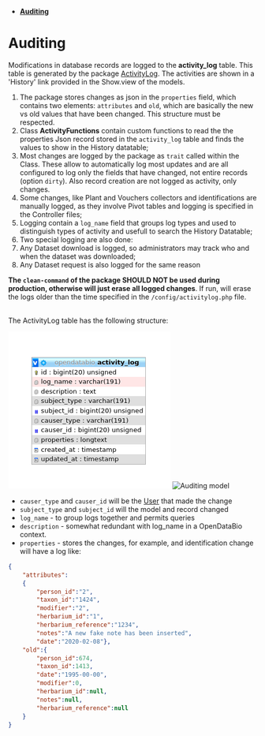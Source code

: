 * [**Auditing**](#)

# Auditing

Modifications in database records are logged to the **activity_log** table. This table is generated by the package [ActivityLog](https://github.com/spatie/laravel-activitylog). The activities are shown in a 'History' link provided in the Show.view of the models.
1. The package stores changes as json in the `properties` field, which contains two elements: `attributes`  and `old`, which are basically the new vs old values that have been changed. This structure must be respected.
1. Class **ActivityFunctions** contain custom functions to read the the properties Json record stored in the `activity_log` table and finds the values to show in the History datatable;
1. Most changes are logged by the package as `trait` called within the Class. These allow to automatically log most updates and are all configured to log only the fields that have changed, not entire records (option `dirty`). Also record creation are not logged as activity, only changes.
1. Some changes, like Plant and Vouchers collectors and identifications are manually logged, as they involve Pivot tables and logging is specified in the Controller files;
1. Logging contain a `log_name` field that groups log types and used to distinguish types of activity and usefull to search the History Datatable;
1. Two special logging are also done:
  1. Any Dataset download is logged, so administrators may track who and when the dataset was downloaded;
  1. Any Dataset request is also logged for the same reason

**The `clean-command` of the package SHOULD NOT be used during production, otherwise will just erase all logged changes**. If run, will erase the logs older than the time specified in the `/config/activitylog.php` file.

<br>
The ActivityLog table has the following structure:

![](https://github.com/opendatabio/datamodel/blob/master/auditing_model.png)
<img src="{{ asset('images/docs/auditing_model.png') }}" alt="Auditing model" with=350>


*  `causer_type` and `causer_id`  will be the [User](Data-Access-Objects#users) that made the change
*  `subject_type` and `subject_id` will the model and record changed
*  `log_name` - to group logs together and permits queries
*  `description` - somewhat redundant with log_name in a OpenDataBio context.
*  `properties` - stores the changes, for example, and identification change will have a log like:


```JSON
{
    "attributes":
    {
        "person_id":"2",
        "taxon_id":"1424",
        "modifier":"2",
        "herbarium_id":"1",
        "herbarium_reference":"1234",
        "notes":"A new fake note has been inserted",
        "date":"2020-02-08"},
    "old":{
        "person_id":674,
        "taxon_id":1413,
        "date":"1995-00-00",
        "modifier":0,
        "herbarium_id":null,
        "notes":null,
        "herbarium_reference":null
    }
}

```
